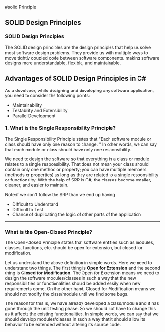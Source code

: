 #solid Principle
 <h2>SOLID Design Principles</h2>
 
<h3><b>SOLID Design Principles</b></h3>
<p>The SOLID design principles are the design principles that help us solve most software design problems. They provide us with multiple ways to move tightly coupled code between software components, making software designs more understandable, flexible, and maintainable.</p>
 <h2><b>Advantages of SOLID Design Principles in C#</b></h2>
  <p>As a developer, while designing and developing any software application, you need to consider the following points:</p>
    <ul>
        <li>Maintainability</li>
        <li>Testability and Extensibility</li>
        <li>Parallel Development</li>
    </ul>

<h3><b>1. What is the Single Responsibility Principle?</b></h3
<p>The Single Responsibility Principle states that "Each software module or class should have only one reason to change.
 " In other words, we can say that each module or class should have only one responsibility.</p>
<p>
We need to design the software so that everything in a class or module relates to a single responsibility. That does not mean your class should contain only one method or property; you can have multiple members (methods or properties) as long as they are related to a single responsibility or functionality. With the help of SRP in C#, the classes become smaller, cleaner, and easier to maintain.
</p>
Note:if we don't follow the SRP than we end up having 
<ul>
<li>Difficult to Understand</li>
<li>Difficult to Test</li>
<li>Chance of duplicating the logic of other parts of the application</li>
</ul>


<hr>

<h3><b>What is the Open-Closed Principle?</b></h3>

<p>The Open-Closed Principle states that software entities such as modules, classes, functions, etc. should be open for extension, but closed for modification.</p>

<p>Let us understand the above definition in simple words. Here we need to understand two things. The first thing is <b>Open for Extension</b> and the second thing is <b>Closed for Modification</b>. The Open for Extension means we need to design the software modules/classes in such a way that the new responsibilities or functionalities should be added easily when new requirements come. On the other hand, Closed for Modification means we should not modify the class/module until we find some bugs.</p>

<p>The reason for this is, we have already developed a class/module and it has gone through the unit testing phase. So we should not have to change this as it affects the existing functionalities. In simple words, we can say that we should develop modules/classes in such a way that it should allow its behavior to be extended without altering its source code.</p>






